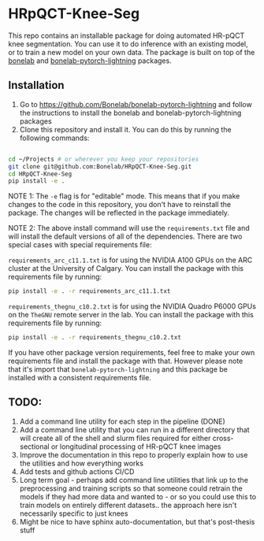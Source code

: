 # HRpQCT-Knee-Seg

This repo contains an installable package for doing automated HR-pQCT knee segmentation. You can use it to do inference with an existing model, or to train a new model on your own data. The package is built on top of the [bonelab](https://github.com/Bonelab/Bonelab) and [bonelab-pytorch-lightning](https://github.com/Bonelab/bonelab-pytorch-lightning) packages.

## Installation

1. Go to https://github.com/Bonelab/bonelab-pytorch-lightning and follow the instructions to install the bonelab and bonelab-pytorch-lightning packages
2. Clone this repository and install it. You can do this by running the following commands:

```bash

cd ~/Projects # or wherever you keep your repositories
git clone git@github.com:Bonelab/HRpQCT-Knee-Seg.git
cd HRpQCT-Knee-Seg
pip install -e .

```

NOTE 1: The `-e` flag is for "editable" mode. This means that if you make changes to the code in this repository, you don't have to reinstall the package. The changes will be reflected in the package immediately.

NOTE 2: The above install command will use the `requirements.txt` file and will
install the default versions of all of the dependencies. There are two special cases with special requirements file:

`requirements_arc_c11.1.txt` is for using the NVIDIA A100 GPUs on the ARC cluster at the University of Calgary. You can install the package with this requirements file by running:

```bash
pip install -e . -r requirements_arc_c11.1.txt
```

`requirements_thegnu_c10.2.txt` is for using the NVIDIA Quadro P6000 GPUs on the `TheGNU` remote server in the lab. You can install the package with this requirements file by running:

```bash
pip install -e . -r requirements_thegnu_c10.2.txt
```

If you have other package version requirements, feel free to make your own
requirements file and install the package with that. However please note that
it's import that `bonelab-pytorch-lightning` and this package be installed
with a consistent requirements file.

## TODO:

1. Add a command line utility for each step in the pipeline (DONE)
2. Add a command line utility that you can run in a different directory that
   will create all of the shell and slurm files required for either
   cross-sectional or longitudinal processing of HR-pQCT knee images
3. Improve the documentation in this repo to properly explain how to use the
   utilities and how everything works
4. Add tests and github actions CI/CD
5. Long term goal - perhaps add command line utilities that link up to the
   preprocessing and training scripts so that someone could retrain the models
   if they had more data and wanted to - or so you could use this to
   train models on entirely different datasets.. the approach here isn't necessarily specific to just knees
6. Might be nice to have sphinx auto-documentation, but that's post-thesis stuff
